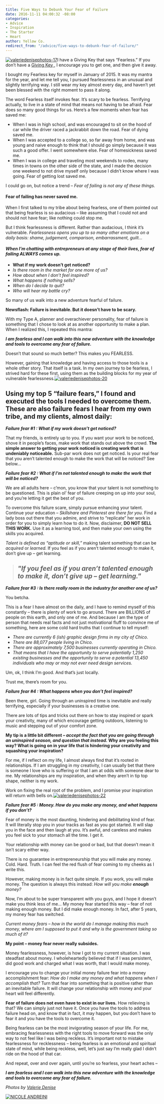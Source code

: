 ```yaml
---
title: Five Ways to Debunk Your Fear of Failure
date: 2016-11-11 04:00:32 -08:00
categories:
- Advice
- Inspiration
- The Starter
- Heart
author: Yellow Co.
redirect_from: "/advice/five-ways-to-debunk-fear-of-failure/"
---
```


[![valeriedenisephotos-17](https://yellow-blog-images.imgix.net/2016/11/ValerieDenisePhotos-17.jpg)](https://yellow-blog-images.imgix.net/2016/11/ValerieDenisePhotos-17.jpg)I have a Giving Key that says “Fearless.” If you don’t have a [ Giving Key ](https://www.thegivingkeys.com/) , I encourage you to get one, and then give it away.

I bought my Fearless key for myself in January of 2015\. It was my mantra for the year, and let me tell you, I pursued fearlessness in an unusual and slightly terrifying way. I still wear my key almost every day, and haven’t yet been blessed with the right moment to pass it along.

The word Fearless itself invokes fear. It’s scary to be fearless. Terrifying actually, to live in a state of mind that means not having to be afraid. Fear does so many good things for us. Here’s a few moments when fear has saved me:

*   When I was in high school, and was encouraged to sit on the hood of car while the driver raced a jackrabbit down the road. Fear of dying saved me.
*   When I was accepted to a college so, so far away from home, and was young and naive enough to think that I should go simply because it was such a good offer. I went somewhere else. Fear of homesickness saved me.
*   When I was in college and traveling most weekends to rodeo, many times in towns on the other side of the state, and I made the decision one weekend to not drive myself only because I didn’t know where I was going. Fear of getting lost saved me.

I could go on, but notice a trend – _Fear of failing is not any of these things._

#### **Fear of failing has never saved me.**

When I first talked to my tribe about being fearless, one of them pointed out that being fearless is so audacious – like assuming that I could not and should not have fear; like nothing could stop me.

But I think fearlessness is different. Rather than audacious, I think it’s vulnerable. _Fearlessness opens you up to so many other emotions on a daily basis: shame, judgement, comparison, embarrassment, guilt…_

#### _**When I’m chatting with entrepreneurs at any stage of their lives, fear of failing ALWAYS comes up.**_

*   __What if my work doesn’t get noticed?__
*   _Is there room in the market for one more of us?_
*   _How about when I don’t feel inspired?_
*   _What happens if nothing sells?_
*   _When do I decide to quit?_
*   _Who will hear my battle cry?_

So many of us walk into a new adventure fearful of failure.

**Newsflash: Failure is inevitable. But it doesn’t have to be scary.**

With my Type A, planner and overachiever personality, fear of failure is something that I chose to look at as another opportunity to make a plan. When I realized this, I repeated this mantra:

**_I am fearless and I can walk into this new adventure with the knowledge and tools to overcome any fear of failure._**

Doesn’t that sound so much better? This makes you FEARLESS.

However, gaining that knowledge and having access to those tools is a whole other story. That itself is a task. In my own journey to be fearless, I strived hard for these first, using them as the building blocks for my year of vulnerable fearlessness.[![valeriedenisephotos-20](https://yellow-blog-images.imgix.net/2016/11/ValerieDenisePhotos-20.jpg)](https://yellow-blog-images.imgix.net/2016/11/ValerieDenisePhotos-20.jpg)

## **Using my top 5 “failure fears,” I found and executed the tools I needed to overcome them. These are also failure fears I hear from my own tribe, and my clients, almost daily:**

_**Failure fear #1 : What if my work doesn’t get noticed?**_

That my friends, is entirely up to you. If you want your work to be noticed, shove it in people’s faces, make work that stands out above the crowd. **The simple answer to getting your work noticed is creating work that is undeniably noticeable.** Sub-par work does not get noticed. Is your real fear that you aren’t talented enough to make the work that will be noticed? See below…

_**Failure fear #2 : What if I’m not talented enough to make the work that will be noticed?**_

We are all adults here – c’mon, you know that your talent is not something to be questioned. This is plain ol’ fear of failure creeping on up into your soul, and you’re letting it get the best of you.

To overcome this failure scare, simply pursue enhancing your talent. Continue your education – _Skillshare and Pinterest are there for you._ Find a lady boss out there that you admire, and strive to “replicate” her work in order for you to simply learn how to do it. Now, disclaimer, **DO NOT SELL THIS WORK.** Use it as a learning tool, and then make your own using the skills you acquired.

_Talent is defined as “aptitude or skill,”_ making talent something that can be _acquired_ or _learned._ If you feel as if you aren’t talented enough to make it, don’t give up – get learning.

> ## _"If you feel as if you aren’t talented enough to make it, don’t give up – get learning."_

_**Failure fear #3 : Is there really room in the industry for another one of us?**_

You betcha.

This is a fear I have almost on the daily, and I have to remind myself of this constantly – there is plenty of work to go around. There are BILLIONS of people on this earth, and only one of me. And because I am the type of person that needs real facts and not just motivational fluff to convince me of something, here are some cold hard truths that I continue to tell myself:

*   _There are currently 6 (ish) graphic design firms in my city of Chico._
*   _There are 88,077 people living in Chico._
*   _There are approximately 7,500 businesses currently operating in Chico._
*   _That means that I have the opportunity to serve potentially 1,250 existing businesses and the opportunity to serve a potential 13,450 individuals who may or may not ever need design services._

Um, ok, I think I’m good. And that’s just locally.

Trust me, there’s room for you.

_**Failure fear #4 : What happens when you don’t feel inspired?**_

Been there, girl. Going through an uninspired time is inevitable and really terrifying, especially if your businesses is a creative one.

There are lots of tips and tricks out there on how to stay inspired or spark your creativity, many of which encourage getting outdoors, listening to music and stepping out of your comfort zone.

**My tip is a little bit different – _accept the fact that you are going through an uninspired season, and question that instead._ Why are you feeling this way? What is going on in your life that is hindering your creativity and squashing your inspiration?**

For me, if I reflect on my life, I almost always find that it’s rooted in relationships. If I am struggling in my creativity, I can usually bet that there is someone I love who is suffering or that I am at odds with someone dear to me. My relationships are my inspiration, and when they aren’t in tip top shape, neither is my work.

Work on fixing the real root of the problem, and I promise your inspiration will return with bells on.[![valeriedenisephotos-22](https://yellow-blog-images.imgix.net/2016/11/ValerieDenisePhotos-22.jpg)](https://yellow-blog-images.imgix.net/2016/11/ValerieDenisePhotos-22.jpg)

_**Failure fear #5 : Money. How do you make any money, and what happens if you don’t?**_

Fear of money is the most daunting, hindering and debilitating kind of fear. It will literally stop you in your tracks as fast as you got started. It will slap you in the face and then laugh at you. It’s awful, and careless and makes you feel sick to your stomach all the time. I get it.

Your relationship with money can be good or bad, but that doesn’t mean it isn’t scary either way.

There is no guarantee in entrepreneurship that you will make any money. Cold. Hard. Truth. I can feel the red flush of fear coming to my cheeks as I write this.

However, making money is in fact quite simple. If you work, you will make money. The question is always this instead: _How will you make **enough** money?_

Now, I’m about to be super transparent with you guys, and I hope it doesn’t make you think less of me... My money fear started this way – fear of not making enough money. But I did make enough money. In fact, after 5 years, my money fear has switched.

_Current money fears – how in the world do I manage making this much money, where am I supposed to put it and why is the government taking so much of it?_

**My point – money fear never really subsides.**

Money fearlessness, however, is how I got to my current situation. I was steadfast about money. I wholeheartedly believed that if I was persistent, did good work and charged what I was worth, that I would make money.

I encourage you to change your initial money failure fear into a money accomplishment fear: _How do I make any money and what happens when I accomplish that?_ Turn that fear into something that is positive rather than an inevitable failure. It will change your relationship with money and your heart will feel differently.

**Fear of failure does not even have to exist in our lives.** How relieving is that? We can simply just not have it. Once you have the tools to address failure head on, and know that in fact, it may happen, but you don’t have to fear it and you have the tools to overcome it.

Being fearless can be the most invigorating season of your life. For me, embracing fearlessness with the right tools to move forward was the only way to not feel like I was being reckless. It’s important not to mistake fearlessness for recklessness – being fearless is an emotional and spiritual state of mind, while being reckless, well, let’s just say I’m really glad I didn’t ride on the hood of that car.

And repeat, over and over again, until you’re so fearless, your heart aches –

_**I am fearless and I can walk into this new adventure with the knowledge and tools to overcome any fear of failure.**_

_Photos by [Valerie Denise](http://www.valeriedenisephotos.com/)_

[![NICOLE ANDREINI](https://yellow-blog-images.imgix.net/2016/05/NCIOLEANDREINI.jpg)](http://www.studiotwenty-two.com/)
